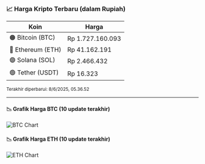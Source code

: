 

<!-- HARGA_KRIPTO -->
### 📈 Harga Kripto Terbaru (dalam Rupiah)

| Koin     | Harga         |
|----------|---------------|
| 🟠 Bitcoin (BTC)   | Rp 1.727.160.093 |
| 🔵 Ethereum (ETH)  | Rp 41.162.191 |
| 🟣 Solana (SOL)    | Rp 2.466.432 |
| 🟢 Tether (USDT)   | Rp 16.323 |

<sub>Terakhir diperbarui: 8/6/2025, 05.36.52</sub>

---

#### 📉 Grafik Harga BTC (10 update terakhir)
![BTC Chart](https://quickchart.io/chart?c=%7B%22type%22%3A%22line%22%2C%22data%22%3A%7B%22labels%22%3A%5B%2219%3A59%3A16%22%2C%2220%3A27%3A24%22%2C%2220%3A42%3A41%22%2C%2220%3A53%3A43%22%2C%2221%3A15%3A03%22%2C%2221%3A30%3A57%22%2C%2221%3A42%3A31%22%2C%2221%3A53%3A49%22%2C%2222%3A15%3A58%22%2C%2222%3A36%3A52%22%5D%2C%22datasets%22%3A%5B%7B%22label%22%3A%22Bitcoin%22%2C%22data%22%3A%5B1725311727%2C1727301892%2C1727508167%2C1727627820%2C1727299661%2C1727142953%2C1727269668%2C1726831585%2C1726081514%2C1727160093%5D%2C%22fill%22%3Afalse%2C%22borderColor%22%3A%22blue%22%2C%22tension%22%3A0.1%7D%5D%7D%7D)

#### 📉 Grafik Harga ETH (10 update terakhir)
![ETH Chart](https://quickchart.io/chart?c=%7B%22type%22%3A%22line%22%2C%22data%22%3A%7B%22labels%22%3A%5B%2219%3A59%3A16%22%2C%2220%3A27%3A24%22%2C%2220%3A42%3A41%22%2C%2220%3A53%3A43%22%2C%2221%3A15%3A03%22%2C%2221%3A30%3A57%22%2C%2221%3A42%3A31%22%2C%2221%3A53%3A49%22%2C%2222%3A15%3A58%22%2C%2222%3A36%3A52%22%5D%2C%22datasets%22%3A%5B%7B%22label%22%3A%22Ethereum%22%2C%22data%22%3A%5B41111838%2C41165737%2C41161838%2C41158640%2C41149334%2C41145554%2C41154597%2C41155088%2C41155679%2C41162191%5D%2C%22fill%22%3Afalse%2C%22borderColor%22%3A%22blue%22%2C%22tension%22%3A0.1%7D%5D%7D%7D)

<!-- /HARGA_KRIPTO -->